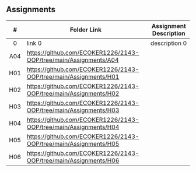 ## Assignments

|  #  | Folder Link | Assignment Description |
| :-: | ----------- | ---------------------- |
|  0  | link 0      | description 0          |
| A04 | https://github.com/ECOKER1226/2143-OOP/tree/main/Assignments/A04 | |
| H01 | https://github.com/ECOKER1226/2143-OOP/tree/main/Assignments/H01 | |
| H02 | https://github.com/ECOKER1226/2143-OOP/tree/main/Assignments/H02 | |
| H03 | https://github.com/ECOKER1226/2143-OOP/tree/main/Assignments/H03 | |
| H04 | https://github.com/ECOKER1226/2143-OOP/tree/main/Assignments/H04 | |
| H05 | https://github.com/ECOKER1226/2143-OOP/tree/main/Assignments/H05 | |
| H06 | https://github.com/ECOKER1226/2143-OOP/tree/main/Assignments/H06 | |
